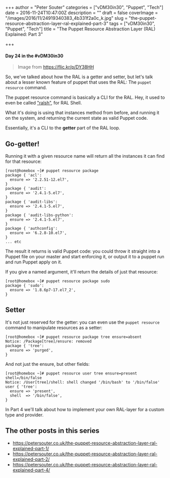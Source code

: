 +++
author = "Peter Souter"
categories = ["vDM30in30", "Puppet", "Tech"]
date = 2016-11-24T10:47:00Z
description = ""
draft = false
coverImage = "/images/2016/11/24919340383_4b331f2a0c_k.jpg"
slug = "the-puppet-resource-abstraction-layer-ral-explained-part-3"
tags = ["vDM30in30", "Puppet", "Tech"]
title = "The Puppet Resource Abstraction Layer (RAL) Explained: Part 3"

+++

#### Day 24 in the #vDM30in30

> Image from https://flic.kr/p/DY38HH

So, we've talked about how the RAL is a getter and setter, but let's talk about a lesser known feature of puppet that uses the RAL: The `puppet resource` command.

The puppet resource command is basically a CLI for the RAL. Hey, it used to even be called ["ralsh"](https://linux.die.net/man/8/ralsh), for RAL Shell.

What it's doing is using that instances method from before, and running it on the system, and returning the current state as valid Puppet code.

Essentially, it's a CLI to the **getter** part of the RAL loop.

## Go-getter!

Running it with a given resource name will return all the instances it can find for that resource:

```
[root@homebox ~]# puppet resource package
package { 'acl':
  ensure => '2.2.51-12.el7',
}
package { 'audit':
  ensure => '2.4.1-5.el7',
}
package { 'audit-libs':
  ensure => '2.4.1-5.el7',
}
package { 'audit-libs-python':
  ensure => '2.4.1-5.el7',
}
package { 'authconfig':
  ensure => '6.2.8-10.el7',
}
... etc
```

The result it returns is valid Puppet code: you could throw it straight into a Puppet file on your master and start enforcing it, or output it to a puppet run and run Puppet apply on it.

If you give a named argument, it'll return the details of just that resource:

```
[root@homebox ~]# puppet resource package sudo
package { 'sudo':
  ensure => '1.8.6p7-17.el7_2',
}
```

## Setter

It's not just reserved for the getter: you can even use the `puppet resource` command to manipulate resources as a setter:

```
[root@homebox ~]# puppet resource package tree ensure=absent
Notice: /Package[tree]/ensure: removed
package { 'tree':
  ensure => 'purged',
}
```

And not just the ensure, but other fields:

```
[root@homebox ~]# puppet resource user tree ensure=present shell=/bin/false
Notice: /User[tree]/shell: shell changed '/bin/bash' to '/bin/false'
user { 'tree':
  ensure => 'present',
  shell  => '/bin/false',
}
```

In Part 4 we'll talk about how to implement your own RAL-layer for a custom type and provider.

## The other posts in this series
* https://petersouter.co.uk/the-puppet-resource-abstraction-layer-ral-explained-part-1/
* https://petersouter.co.uk/the-puppet-resource-abstraction-layer-ral-explained-part-2/
* https://petersouter.co.uk/the-puppet-resource-abstraction-layer-ral-explained-part-4/
